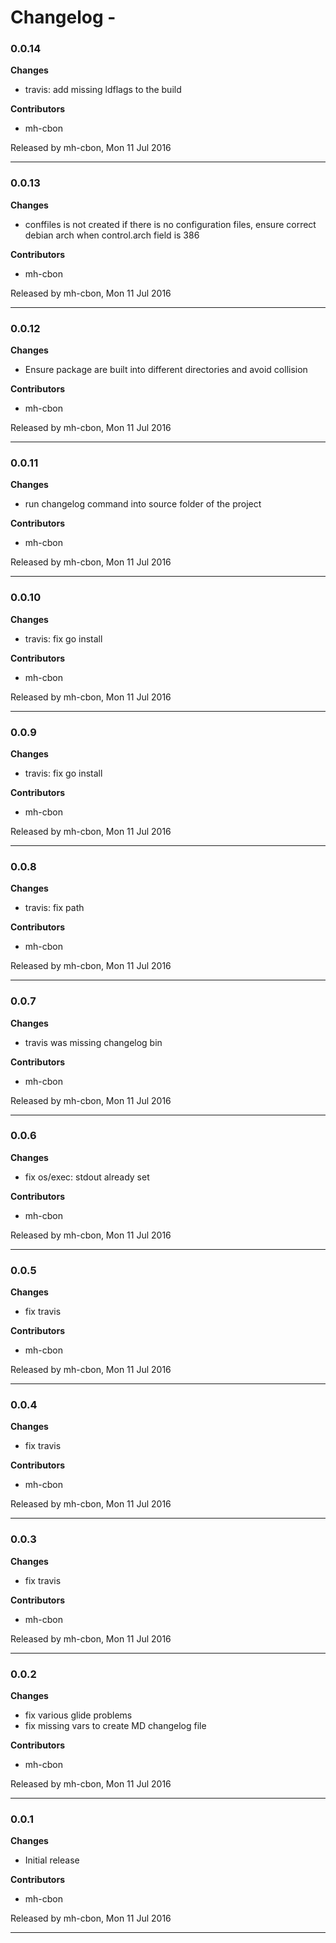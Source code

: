 # Changelog - <no value>

### 0.0.14

__Changes__

- travis: add missing ldflags to the build

__Contributors__

- mh-cbon

Released by mh-cbon, Mon 11 Jul 2016
______________

### 0.0.13

__Changes__

- conffiles is not created if there is no configuration files,
ensure correct debian arch when control.arch field is 386

__Contributors__

- mh-cbon

Released by mh-cbon, Mon 11 Jul 2016
______________

### 0.0.12

__Changes__

- Ensure package are built into different directories and avoid collision

__Contributors__

- mh-cbon

Released by mh-cbon, Mon 11 Jul 2016
______________

### 0.0.11

__Changes__

- run changelog command into source folder of the  project

__Contributors__

- mh-cbon

Released by mh-cbon, Mon 11 Jul 2016
______________

### 0.0.10

__Changes__

- travis: fix go install

__Contributors__

- mh-cbon

Released by mh-cbon, Mon 11 Jul 2016
______________

### 0.0.9

__Changes__

- travis: fix go install

__Contributors__

- mh-cbon

Released by mh-cbon, Mon 11 Jul 2016
______________

### 0.0.8

__Changes__

- travis: fix path

__Contributors__

- mh-cbon

Released by mh-cbon, Mon 11 Jul 2016
______________

### 0.0.7

__Changes__

- travis was missing changelog bin

__Contributors__

- mh-cbon

Released by mh-cbon, Mon 11 Jul 2016
______________

### 0.0.6

__Changes__

- fix os/exec: stdout already set

__Contributors__

- mh-cbon

Released by mh-cbon, Mon 11 Jul 2016
______________

### 0.0.5

__Changes__

- fix travis

__Contributors__

- mh-cbon

Released by mh-cbon, Mon 11 Jul 2016
______________

### 0.0.4

__Changes__

- fix travis

__Contributors__

- mh-cbon

Released by mh-cbon, Mon 11 Jul 2016
______________

### 0.0.3

__Changes__

- fix travis

__Contributors__

- mh-cbon

Released by mh-cbon, Mon 11 Jul 2016
______________

### 0.0.2

__Changes__

- fix various glide problems
- fix missing vars to create MD changelog file

__Contributors__

- mh-cbon

Released by mh-cbon, Mon 11 Jul 2016
______________

### 0.0.1

__Changes__

- Initial release

__Contributors__

- mh-cbon

Released by mh-cbon, Mon 11 Jul 2016
______________


